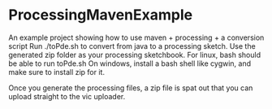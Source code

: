 # ProcessingMavenExample
An example project showing how to use maven + processing + a conversion script
Run ./toPde.sh to convert from java to a processing sketch. Use the generated zip folder as your processing sketchbook.
For linux, bash should be able to run toPde.sh
On windows, install a bash shell like cygwin, and make sure to install zip for it.

Once you generate the processing files, a zip file is spat out that you can upload straight to the vic uploader.
